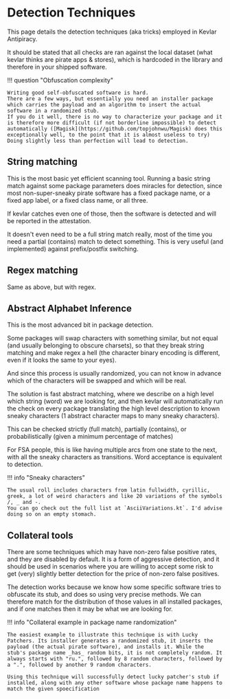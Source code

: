 # Detection Techniques
This page details the detection techniques (aka tricks) employed in Kevlar Antipiracy.

It should be stated that all checks are ran against the local dataset (what kevlar thinks are pirate apps & stores), which is hardcoded in the library and therefore in your shipped software.

!!! question "Obfuscation complexity"

	Writing good self-obfuscated software is hard. 
	There are a few ways, but essentially you need an installer package which carries the payload and an algorithm to insert the actual software in a randomized stub.
	If you do it well, there is no way to characterize your package and it is therefore more difficult (if not borderline impossible) to detect automatically ([Magisk](https://github.com/topjohnwu/Magisk) does this exceptionally well, to the point that it is almost useless to try)
	Doing slightly less than perfection will lead to detection.


## String matching
This is the most basic yet efficient scanning tool. 
Running a basic string match against some package parameters does miracles for detection,
since most non-super-sneaky pirate software has a fixed package name, or a fixed app label, or a fixed class name, or all three.

If kevlar catches even one of those, then the software is detected and will be reported in the attestation.

It doesn't even need to be a full string match really, most of the time you need a partial (contains) match to detect something. 
This is very useful (and implemented) against prefix/postfix switching.


## Regex matching
Same as above, but with regex.


## Abstract Alphabet Inference
This is the most advanced bit in package detection. 

Some packages will swap characters with something similar, but not equal (and usually belonging to obscure charsets),
so that they break string matching and make regex a hell (the character binary encoding is different, even if it looks the same to your eyes).

And since this process is usually randomized, you can not know in advance which of the characters will be swapped and which will be real.

The solution is fast abstract matching, where we describe on a high level which string (word) we are looking for, 
and then kevlar will automatically run the check on every package translating the high level description to known sneaky characters (1 abstract character maps to many sneaky characters).

This can be checked strictly (full match), partially (contains), or probabilistically (given a minimum percentage of matches)

For FSA people, this is like having multiple arcs from one state to the next, with all the sneaky characters as transitions. Word acceptance is equivalent to detection.

!!! info "Sneaky characters"

	The usual roll includes characters from latin fullwidth, cyrillic, greek, a lot of weird characters and like 20 variations of the symbols /, _ and -.
	You can go check out the full list at `AsciiVariations.kt`. I'd advise doing so on an empty stomach.


## Collateral tools
There are some techniques which may have non-zero false positive rates, and they are disabled by default. 
It is a form of aggressive detection, and it should be used in scenarios where you are willing to accept some risk to get (very) slightly better detection for the price of non-zero false positives.

The detection works because we know how some specific software tries to obfuscate its stub, and does so using very precise methods. We can therefore match for the distribution of those values in all installed packages, and if one matches then it may be what we are looking for. 

!!! info "Collateral example in package name randomization"

	The easiest example to illustrate this technique is with Lucky Patchers. Its installer generates a randomized stub, it inserts the payload (the actual pirate software), and installs it. While the stub's package name _has_ random bits, it is not completely random. It always starts with "ru.", followed by 8 random characters, followed by a ".", followed by another 9 random characters.

	Using this technique will successfully detect lucky patcher's stub if installed, along with any other software whose package name happens to match the given spoecification
